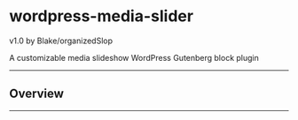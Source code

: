 # wordpress-media-slider
v1.0
by Blake/organizedSlop

A customizable media slideshow WordPress Gutenberg block plugin


---

## Overview


---